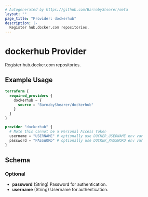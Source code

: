 ```yaml
---
# Autogenerated by https://github.com/BarnabyShearer/meta
layout: ""
page_title: "Provider: dockerhub"
description: |-
  Register hub.docker.com repositories.
---
```


# dockerhub Provider

Register hub.docker.com repositories.

## Example Usage

```terraform
terraform {
  required_providers {
    dockerhub = {
      source = "BarnabyShearer/dockerhub"
    }
  }
}

provider "dockerhub" {
  # Note this cannot be a Personal Access Token
  username = "USERNAME" # optionally use DOCKER_USERNAME env var
  password = "PASSWORD" # optionally use DOCKER_PASSWORD env var
}
```

<!-- schema generated by tfplugindocs -->
## Schema

### Optional

- **password** (String) Password for authentication.
- **username** (String) Username for authentication.
